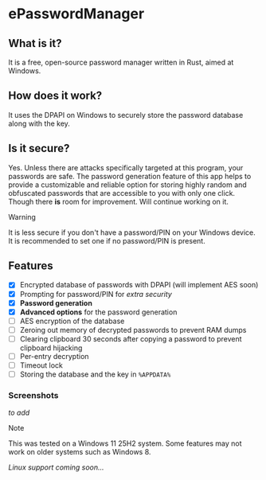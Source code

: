 # ePasswordManager

## What is it?
It is a free, open-source password manager written in Rust, aimed at Windows.

## How does it work?
It uses the DPAPI on Windows to securely store the password database along with the key.

## Is it secure?
Yes. Unless there are attacks specifically targeted at this program, your passwords are safe.
The password generation feature of this app helps to provide a customizable and reliable option for storing highly random and obfuscated passwords
that are accessible to you with only one click.
Though there **is** room for improvement. Will continue working on it.

> [!WARNING]
> It is less secure if you don't have a password/PIN on your Windows device. It is recommended to set one if no password/PIN is present.

## Features
- [x] Encrypted database of passwords with DPAPI (will implement AES soon)
- [x] Prompting for password/PIN for *extra security*
- [x] **Password generation**
- [x] **Advanced options** for the password generation
- [ ] AES encryption of the database
- [ ] Zeroing out memory of decrypted passwords to prevent RAM dumps
- [ ] Clearing clipboard 30 seconds after copying a password to prevent clipboard hijacking
- [ ] Per-entry decryption
- [ ] Timeout lock
- [ ] Storing the database and the key in `%APPDATA%`

### Screenshots
*to add*

> [!NOTE]
> This was tested on a Windows 11 25H2 system. Some features may not work on older systems such as Windows 8.

*Linux support coming soon...*
